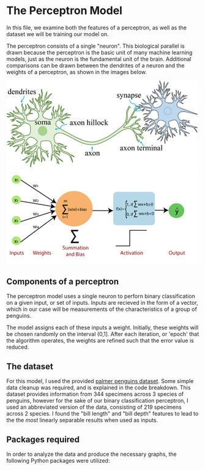 # **The Perceptron Model**

In this file, we examine both the features of a perceptron, as well as the dataset we will be training our model on. 

The perceptron consists of a single "neuron". This biological parallel is drawn because the perceptron is the basic unit of many machine learning models, just as the neuron is the fundamental unit of the brain. Additional comparisons can be drawn between the dendrites of a neuron and the weights of a perceptron, as shown in the images below.

<img src="neuron_diagram.png" width="500"/> <img src="perceptron_diagram(1).png" width="500"/>


## Components of a perceptron

The perceptron model uses a single neuron to perforn binary classification on a given input, or set of inputs. Inputs are recieved in the form of a vector, which in our case will be measurements of the characteristics of a group of penguins. 

The model assigns each of these inputs a weight. Initially, these weights will be chosen randomly on the interval (0,1]. After each iteration, or 'epoch' that the algorithm operates, the weights are refined such that the error value is reduced.

## The dataset

For this model, I used the provided [palmer penguins dataset](palmer_penguins.csv). Some simple data cleanup was required, and is explained in the code breakdown. This dataset provides information from 344 specimens across 3 species of penguins, however for the sake of our binary classification perceptron, I used an abbreviated version of the data, consisting of 219 specimens across 2 species.
I found the "bill length" and "bill depth" features to lead to the the _most_ linearly separable results when used as inputs.

## Packages required

In order to analyze the data and produce the necessary graphs, the following Python packages were utilized:

